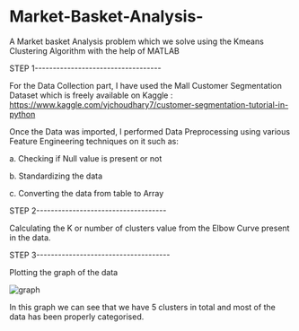 # Market-Basket-Analysis-

A Market basket Analysis problem which we solve using the Kmeans Clustering Algorithm with the help of MATLAB

STEP 1-----------------------------------

For the Data Collection part, I have used the Mall Customer Segmentation Dataset which is freely available on Kaggle : https://www.kaggle.com/vjchoudhary7/customer-segmentation-tutorial-in-python

Once the Data was imported, I performed Data Preprocessing using various Feature Engineering techniques on it such as:

a. Checking if Null value is present or not

b. Standardizing the data

c. Converting the data from table to Array

STEP 2------------------------------------

Calculating the K or number of clusters value from the Elbow Curve present in the data.

STEP 3-------------------------------------

Plotting the graph of the data

![graph](https://user-images.githubusercontent.com/51987596/131339407-3b8e7aa3-0e5e-4649-bb54-6c14677f131d.png)

In this graph we can see that we have 5 clusters in total and most of the data has been properly categorised.
